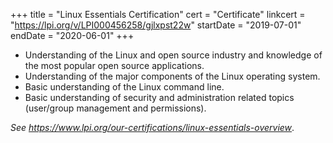 +++
title = "Linux Essentials Certification"
cert = "Certificate"
linkcert = "https://lpi.org/v/LPI000456258/gjlxpst22w"
startDate = "2019-07-01"
endDate = "2020-06-01"
+++
* Understanding of the Linux and open source industry and knowledge of the most popular open source applications.
* Understanding of the major components of the Linux operating system.
* Basic understanding of the Linux command line.
* Basic understanding of security and administration related topics (user/group management and permissions).

*See https://www.lpi.org/our-certifications/linux-essentials-overview*.